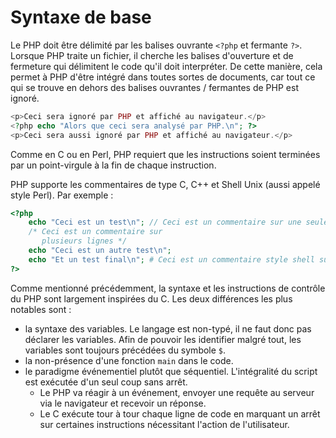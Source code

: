 # Syntaxe de base

Le PHP doit être délimité par les balises ouvrante `<?php` et fermante `?>`. Lorsque PHP traite un fichier, il cherche les balises d'ouverture et de fermeture qui délimitent le code qu'il doit interpréter. De cette manière, cela permet à PHP d'être intégré dans toutes sortes de documents, car tout ce qui se trouve en dehors des balises ouvrantes / fermantes de PHP est ignoré.

```php runnable
<p>Ceci sera ignoré par PHP et affiché au navigateur.</p>
<?php echo "Alors que ceci sera analysé par PHP.\n"; ?>
<p>Ceci sera aussi ignoré par PHP et affiché au navigateur.</p>
```

Comme en C ou en Perl, PHP requiert que les instructions soient terminées par un point-virgule à la fin de chaque instruction.

PHP supporte les commentaires de type C, C++ et Shell Unix (aussi appelé style Perl). Par exemple :

```php runnable
<?php
    echo "Ceci est un test\n"; // Ceci est un commentaire sur une seule ligne, style c++
    /* Ceci est un commentaire sur
       plusieurs lignes */
    echo "Ceci est un autre test\n";
    echo "Et un test final\n"; # Ceci est un commentaire style shell sur une seule ligne
?>
```

Comme mentionné précédemment, la syntaxe et les instructions de contrôle du PHP sont largement inspirées du C. Les deux différences les plus notables sont :
- la syntaxe des variables. Le langage est non-typé, il ne faut donc pas déclarer les variables. Afin de pouvoir les identifier malgré tout, les variables sont toujours précédées du symbole `$`.
- la non-présence d'une fonction `main` dans le code.
- le paradigme événementiel plutôt que séquentiel. L'intégralité du script est exécutée d'un seul coup sans arrêt.
	- Le PHP va réagir à un événement, envoyer une requête au serveur via le navigateur et recevoir un réponse.
	- Le C exécute tour à tour chaque ligne de code en marquant un arrêt sur certaines instructions nécessitant l'action de l'utilisateur.